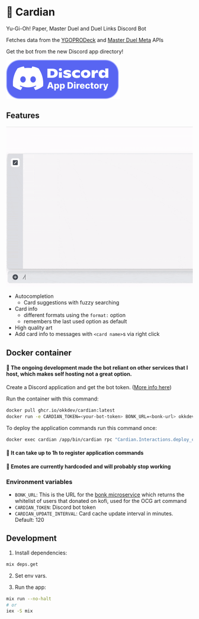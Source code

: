 # 🎴 Cardian

Yu-Gi-Oh! Paper, Master Duel and Duel Links Discord Bot

Fetches data from the [YGOPRODeck](https://ygoprodeck.com/) and [Master Duel Meta](https://masterduelmeta.com/) APIs

Get the bot from the new Discord app directory!

[![Discord App Directory](readme_assets/appdirectory.svg)](https://discord.com/application-directory/944183782745997362)

## Features

![demo](readme_assets/demo.gif)

- Autocompletion
  - Card suggestions with fuzzy searching
- Card info
  - different formats using the `format:` option
  - remembers the last used option as default
- High quality art
- Add card info to messages with `<card name>`s via right click

## Docker container

#### 🚨 The ongoing development made the bot reliant on other services that I host, which makes self hosting not a great option. 

Create a Discord application and get the bot token. ([More info here](https://discord.com/developers/docs/intro))

Run the container with this command:

```sh
docker pull ghcr.io/okkdev/cardian:latest
docker run -e CARDIAN_TOKEN=<your-bot-token> BONK_URL=<bonk-url> okkdev/cardian --name cardian
```

To deploy the application commands run this command once:

```sh
docker exec cardian /app/bin/cardian rpc "Cardian.Interactions.deploy_commands()"
```

#### 🚨 It can take up to 1h to register application commands

#### 🚨 Emotes are currently hardcoded and will probably stop working

### Environment variables

- `BONK_URL`: This is the URL for the [bonk microservice](https://github.com/okkdev/bonk) which returns the whitelist of users that donated on kofi, used for the OCG art command
- `CARDIAN_TOKEN`: Discord bot token
- `CARDIAN_UPDATE_INTERVAL`: Card cache update interval in minutes. Default: 120

## Development

1. Install dependencies:

```sh
mix deps.get
```

2. Set env vars.

3. Run the app:

```sh
mix run --no-halt
# or
iex -S mix
```
